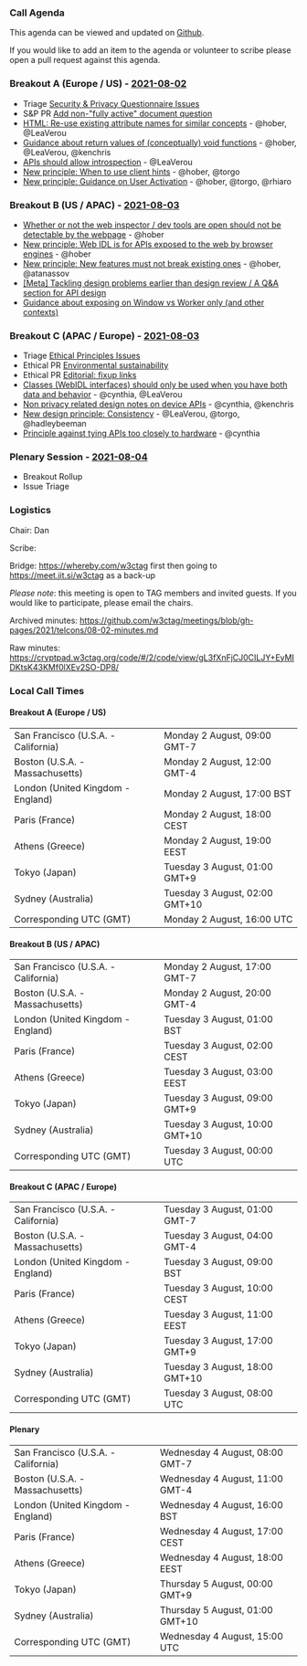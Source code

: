### Call Agenda

This agenda can be viewed and updated on [Github](https://github.com/w3ctag/meetings/blob/gh-pages/2021/telcons/08-02-agenda.md).

If you would like to add an item to the agenda or volunteer to scribe please open a pull request against this agenda.

### Breakout A (Europe / US) - [2021-08-02](https://www.timeanddate.com/worldclock/converter.html?iso=20210802T160000&p1=224&p2=43&p3=136&p4=195&p5=26&p6=248&p7=240)

* Triage [Security & Privacy Questionnaire Issues](https://github.com/w3ctag/security-questionnaire/issues)
* S&P PR [Add non-"fully active" document question](https://github.com/w3ctag/security-questionnaire/pull/128)
* [HTML: Re-use existing attribute names for similar concepts](https://github.com/w3ctag/design-principles/issues/281) - @hober, @LeaVerou
* [Guidance about return values of (conceptually) void functions](https://github.com/w3ctag/design-principles/issues/286) - @hober, @LeaVerou, @kenchris
* [APIs should allow introspection](https://github.com/w3ctag/design-principles/issues/300) - @LeaVerou
* [New principle: When to use client hints](https://github.com/w3ctag/design-principles/issues/307) - @hober, @torgo
* [New principle: Guidance on User Activation](https://github.com/w3ctag/design-principles/issues/314) - @hober, @torgo, @rhiaro

### Breakout B (US / APAC) - [2021-08-03](https://www.timeanddate.com/worldclock/converter.html?iso=20210803T000000&p1=224&p2=43&p3=136&p4=195&p5=26&p6=248&p7=240)

* [Whether or not the web inspector / dev tools are open should not be detectable by the webpage](https://github.com/w3ctag/design-principles/issues/209) - @hober
* [New principle: Web IDL is for APIs exposed to the web by browser engines](https://github.com/w3ctag/design-principles/issues/216) - @hober
* [New principle: New features must not break existing ones](https://github.com/w3ctag/design-principles/issues/297) - @hober, @atanassov
* [[Meta] Tackling design problems earlier than design review / A Q&A section for API design](https://github.com/w3ctag/design-principles/issues/319)
* [Guidance about exposing on Window vs Worker only (and other contexts)](https://github.com/w3ctag/design-principles/issues/325)

### Breakout C (APAC / Europe) - [2021-08-03](https://www.timeanddate.com/worldclock/converter.html?iso=20210803T080000&p1=224&p2=43&p3=136&p4=195&p5=26&p6=248&p7=240)

* Triage [Ethical Principles Issues](https://github.com/w3ctag/ethical-web-principles/issues)
* Ethical PR [Environmental sustainability](https://github.com/w3ctag/ethical-web-principles/pull/31)
* Ethical PR [Editorial: fixup links](https://github.com/w3ctag/ethical-web-principles/pull/43)
* [Classes (WebIDL interfaces) should only be used when you have both data and behavior](https://github.com/w3ctag/design-principles/issues/11) - @cynthia, @LeaVerou
* [Non privacy related design notes on device APIs](https://github.com/w3ctag/design-principles/issues/39) - @cynthia, @kenchris
* [New design principle: Consistency](https://github.com/w3ctag/design-principles/issues/285) - @LeaVerou, @torgo, @hadleybeeman
* [Principle against tying APIs too closely to hardware](https://github.com/w3ctag/design-principles/issues/308) - @cynthia



### Plenary Session - [2021-08-04](https://www.timeanddate.com/worldclock/converter.html?iso=20210804T150000&p1=224&p2=43&p3=136&p4=195&p5=26&p6=248&p7=240)



* Breakout Rollup
* Issue Triage

### Logistics

Chair: Dan

Scribe:

Bridge: https://whereby.com/w3ctag first then going to https://meet.jit.si/w3ctag as a back-up

*Please note*: this meeting is open to TAG members and invited guests. If you would like to participate, please email the chairs.

Archived minutes: https://github.com/w3ctag/meetings/blob/gh-pages/2021/telcons/08-02-minutes.md

Raw minutes: https://cryptpad.w3ctag.org/code/#/2/code/view/gL3fXnFjCJ0CILJY+EyMIDKtsK43KMf0lXEv2SO-DP8/


### Local Call Times

#### Breakout A (Europe / US)

<table>
<tr><td> San Francisco (U.S.A. - California) <td> Monday 2 August, 09:00 GMT-7</td></tr>
<tr><td> Boston (U.S.A. - Massachusetts) <td> Monday 2 August, 12:00 GMT-4</td></tr>
<tr><td> London (United Kingdom - England) <td> Monday 2 August, 17:00 BST</td></tr>
<tr><td> Paris (France) <td> Monday 2 August, 18:00 CEST</td></tr>
<tr><td> Athens (Greece) <td> Monday 2 August, 19:00 EEST</td></tr>
<tr><td> Tokyo (Japan) <td> Tuesday 3 August, 01:00 GMT+9</td></tr>
<tr><td> Sydney (Australia) <td> Tuesday 3 August, 02:00 GMT+10</td></tr>
<tr><td> Corresponding UTC (GMT) <td> Monday 2 August, 16:00 UTC</td></tr>
</table>

#### Breakout B (US / APAC)

<table>
<tr><td> San Francisco (U.S.A. - California) <td> Monday 2 August, 17:00 GMT-7</td></tr>
<tr><td> Boston (U.S.A. - Massachusetts) <td> Monday 2 August, 20:00 GMT-4</td></tr>
<tr><td> London (United Kingdom - England) <td> Tuesday 3 August, 01:00 BST</td></tr>
<tr><td> Paris (France) <td> Tuesday 3 August, 02:00 CEST</td></tr>
<tr><td> Athens (Greece) <td> Tuesday 3 August, 03:00 EEST</td></tr>
<tr><td> Tokyo (Japan) <td> Tuesday 3 August, 09:00 GMT+9</td></tr>
<tr><td> Sydney (Australia) <td> Tuesday 3 August, 10:00 GMT+10</td></tr>
<tr><td> Corresponding UTC (GMT) <td> Tuesday 3 August, 00:00 UTC</td></tr>
</table>

#### Breakout C (APAC / Europe)

<table>
<tr><td> San Francisco (U.S.A. - California) <td> Tuesday 3 August, 01:00 GMT-7</td></tr>
<tr><td> Boston (U.S.A. - Massachusetts) <td> Tuesday 3 August, 04:00 GMT-4</td></tr>
<tr><td> London (United Kingdom - England) <td> Tuesday 3 August, 09:00 BST</td></tr>
<tr><td> Paris (France) <td> Tuesday 3 August, 10:00 CEST</td></tr>
<tr><td> Athens (Greece) <td> Tuesday 3 August, 11:00 EEST</td></tr>
<tr><td> Tokyo (Japan) <td> Tuesday 3 August, 17:00 GMT+9</td></tr>
<tr><td> Sydney (Australia) <td> Tuesday 3 August, 18:00 GMT+10</td></tr>
<tr><td> Corresponding UTC (GMT) <td> Tuesday 3 August, 08:00 UTC</td></tr>
</table>

#### Plenary

<table>
<tr><td> San Francisco (U.S.A. - California) <td> Wednesday 4 August, 08:00 GMT-7</td></tr>
<tr><td> Boston (U.S.A. - Massachusetts) <td> Wednesday 4 August, 11:00 GMT-4</td></tr>
<tr><td> London (United Kingdom - England) <td> Wednesday 4 August, 16:00 BST</td></tr>
<tr><td> Paris (France) <td> Wednesday 4 August, 17:00 CEST</td></tr>
<tr><td> Athens (Greece) <td> Wednesday 4 August, 18:00 EEST</td></tr>
<tr><td> Tokyo (Japan) <td> Thursday 5 August, 00:00 GMT+9</td></tr>
<tr><td> Sydney (Australia) <td> Thursday 5 August, 01:00 GMT+10</td></tr>
<tr><td> Corresponding UTC (GMT) <td> Wednesday 4 August, 15:00 UTC</td></tr>
</table>
